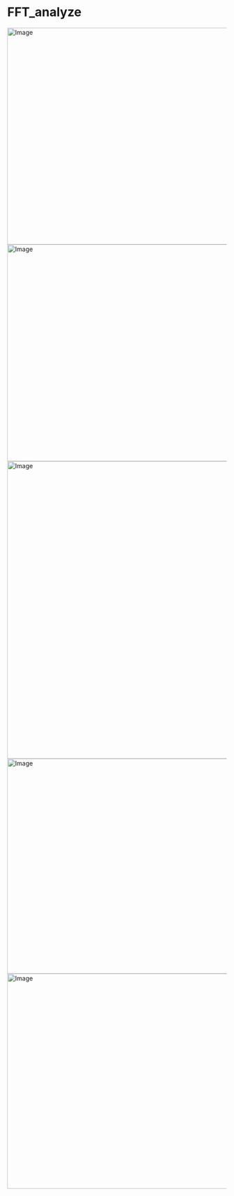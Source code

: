 # FFT_analyze

<img width="596" height="497" alt="Image" src="https://github.com/user-attachments/assets/53e247c4-0dc1-4a3c-9945-bdf666c2cb80" />

<img width="603" height="497" alt="Image" src="https://github.com/user-attachments/assets/bbe3c401-5bd8-4884-ace5-797c7ae7a9a9" />

<img width="1078" height="682" alt="Image" src="https://github.com/user-attachments/assets/92bd0f90-a609-4b06-95cc-a0a13c0cff53" />

<img width="630" height="493" alt="Image" src="https://github.com/user-attachments/assets/16bed3f8-b142-4bc5-b58e-7aac0ce640cd" />

<img width="603" height="493" alt="Image" src="https://github.com/user-attachments/assets/9486c11d-b111-4501-8a47-c6a5f91ba52d" />

